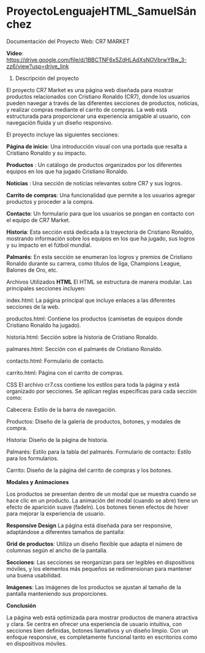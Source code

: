 # ProyectoLenguajeHTML_SamuelSánchez

Documentación del Proyecto Web: CR7 MARKET

**Video**: https://drive.google.com/file/d/1BBCTNF6x5ZdHLAdXsNOVbrwYBw_3-zz6/view?usp=drive_link

1. Descripción del proyecto

El proyecto CR7 Market es una página web diseñada para mostrar
productos relacionados con Cristiano Ronaldo (CR7), donde los
usuarios pueden navegar a través de las diferentes secciones de
productos, noticias, y realizar compras mediante el carrito de
compras. La web está estructurada para proporcionar una
experiencia amigable al usuario, con navegación fluida y un
diseño responsivo.

El proyecto incluye las siguientes secciones:

**Página de inicio**: Una introducción visual con una portada
que resalta a Cristiano Ronaldo y su impacto.

**Productos** : Un catálogo de productos organizados por los
diferentes equipos en los que ha jugado Cristiano Ronaldo.

**Noticias** : Una sección de noticias relevantes sobre CR7 y
sus logros.

**Carrito de compras**: Una funcionalidad que permite a los
usuarios agregar productos y proceder a la compra.

**Contacto**: Un formulario para que los usuarios se pongan en
contacto con el equipo de CR7 Market.

**Historia**: Esta sección está dedicada a la trayectoria de
Cristiano Ronaldo, mostrando información sobre los equipos en
los que ha jugado, sus logros y su impacto en el fútbol mundial.

**Palmarés**: En esta sección se enumeran los logros y premios
de Cristiano Ronaldo durante su carrera, como títulos de liga,
Champions League, Balones de Oro, etc.

Archivos Utilizados
**HTML**
El HTML se estructura de manera modular. Las principales
secciones incluyen:

index.html: La página principal que incluye enlaces a las
diferentes secciones de la web.

productos.html: Contiene los productos (camisetas de equipos
donde Cristiano Ronaldo ha jugado).

historia.html: Sección sobre la 
historia de Cristiano Ronaldo.

palmares.html: Sección con el palmarés de Cristiano Ronaldo.

contacto.html: Formulario de contacto.

carrito.html: Página con el carrito de compras.

CSS
El archivo cr7.css contiene los estilos para toda la página y
está organizado por secciones. Se aplican reglas específicas
para cada sección como:

Cabecera: Estilo de la barra de navegación.

Productos: Diseño de la galería de productos, botones, y modales
de compra.

Historia: Diseño de la página de historia.

Palmarés: Estilo para la tabla del palmarés.
Formulario de contacto: Estilo para los formularios.

Carrito: Diseño de la página del carrito de compras y los
botones.

**Modales y Animaciones**

Los productos se presentan dentro de un modal que se muestra
cuando se hace clic en un producto.
    La animación del modal (cuando se abre) tiene un efecto de
    aparición suave (fadeIn).
    Los botones tienen efectos de hover para mejorar la
    experiencia de usuario.

**Responsive Design**
La página está diseñada para ser responsive, adaptándose a
diferentes tamaños de pantalla:

**Grid de productos**: Utiliza un diseño flexible que adapta el
número de columnas según el ancho de la pantalla.

**Secciones**: Las secciones se reorganizan para ser legibles en
dispositivos móviles, y los elementos más pequeños se
redimensionan para mantener una buena usabilidad.

**Imágenes**: Las imágenes de los productos se ajustan al tamaño
de la pantalla manteniendo sus proporciones.


**Conclusión**

La página web está optimizada para mostrar productos de manera
atractiva y clara. Se centra en ofrecer una experiencia de
usuario intuitiva, con secciones bien definidas, botones
llamativos y un diseño limpio. Con un enfoque responsive, es
completamente funcional tanto en escritorios como en
dispositivos móviles.
